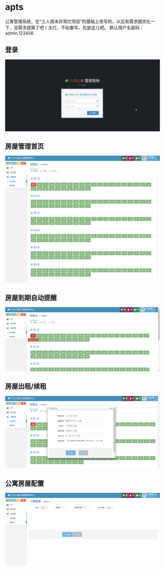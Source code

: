 # apts
公寓管理系统，在“三人周末非常烂项目”的基础上改写的，以后有需求就优化一下，没需求就算了吧！太烂，不如重写，先放这儿吧。
默认用户名密码：admin,123456

## 登录
![8login](/Doc/8login.png)

## 房屋管理首页
![8m1](/Doc/8m1.png)

## 房屋到期自动提醒
![8m2](/Doc/8m2.png)

## 房屋出租/续租
![8m3](/Doc/8m3.png)

## 公寓房屋配置
![8a1](/Doc/8a1.png)

